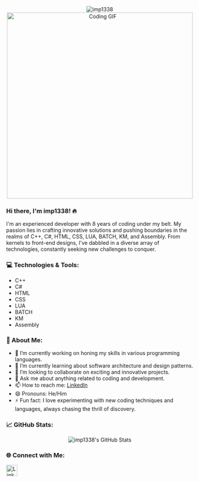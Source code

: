 <!-- ASCII Art Banner -->
<div align="center">
  <img src="https://img.shields.io/badge/imp1338-Fire%20Coder-red?style=for-the-badge" alt="imp1338">
</div>

<!-- GitHub Profile Header -->
<div align="center">
  <img src="https://media.giphy.com/media/1BPH1PIiN7KT8/giphy.gif" alt="Coding GIF" width="500">
</div>

<!-- Introduction -->
### Hi there, I'm imp1338! 🔥

I'm an experienced developer with 8 years of coding under my belt. My passion lies in crafting innovative solutions and pushing boundaries in the realms of C++, C#, HTML, CSS, LUA, BATCH, KM, and Assembly. From kernels to front-end designs, I've dabbled in a diverse array of technologies, constantly seeking new challenges to conquer.

<!-- Technologies -->
### 💻 Technologies & Tools:

- C++
- C#
- HTML
- CSS
- LUA
- BATCH
- KM
- Assembly

<!-- About Me -->
### 🚀 About Me:

- 🔭 I’m currently working on honing my skills in various programming languages.
- 🌱 I’m currently learning about software architecture and design patterns.
- 👯 I’m looking to collaborate on exciting and innovative projects.
- 💬 Ask me about anything related to coding and development.
- 📫 How to reach me: [LinkedIn](https://www.linkedin.com/in/imp1338/)
- 😄 Pronouns: He/Him
- ⚡ Fun fact: I love experimenting with new coding techniques and languages, always chasing the thrill of discovery.

<!-- GitHub Stats -->
### 📈 GitHub Stats:

<div align="center">
  <img src="https://github-readme-stats.vercel.app/api?username=imp1338&show_icons=true&theme=dark" alt="imp1338's GitHub Stats">
</div>

<!-- Connect with Me -->
### 🌐 Connect with Me:

[<img align="left" alt="LinkedIn" width="30px" src="https://img.icons8.com/color/48/000000/linkedin.png" />][linkedin]

<!-- Links -->
[linkedin]: https://www.linkedin.com/in/imp1338/

